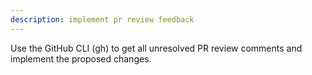 ```yaml
---
description: implement pr review feedback
---
```


Use the GitHub CLI (gh) to get all unresolved PR review comments and implement the proposed changes.
